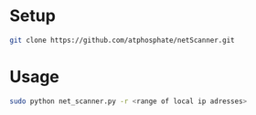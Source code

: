 # Setup
```bash
git clone https://github.com/atphosphate/netScanner.git
```
# Usage
```bash
sudo python net_scanner.py -r <range of local ip adresses>
